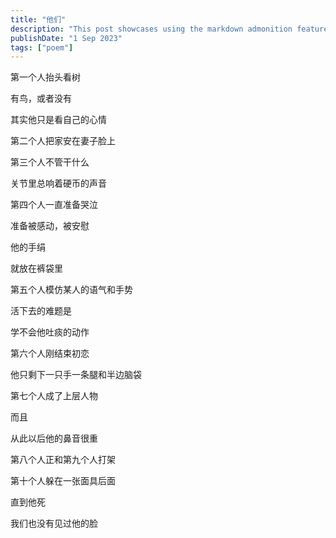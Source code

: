 ```yaml
---
title: "他们"
description: "This post showcases using the markdown admonition feature in Astro Cactus"
publishDate: "1 Sep 2023"
tags: ["poem"]
---
```


 第一个人抬头看树

有鸟，或者没有

其实他只是看自己的心情

第二个人把家安在妻子脸上

第三个人不管干什么

关节里总响着硬币的声音

第四个人一直准备哭泣

准备被感动，被安慰

他的手绢

就放在裤袋里

第五个人模仿某人的语气和手势

活下去的难题是

学不会他吐痰的动作

第六个人刚结束初恋

他只剩下一只手一条腿和半边脑袋

第七个人成了上层人物

而且

从此以后他的鼻音很重

第八个人正和第九个人打架

第十个人躲在一张面具后面

直到他死

我们也没有见过他的脸